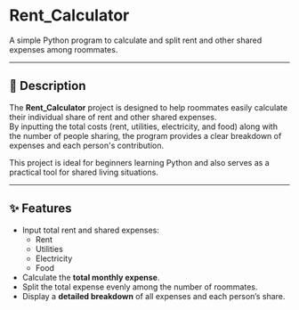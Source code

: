 # Rent_Calculator

A simple Python program to calculate and split rent and other shared expenses among roommates.

---

## 📌 Description
The **Rent_Calculator** project is designed to help roommates easily calculate their individual share of rent and other shared expenses.  
By inputting the total costs (rent, utilities, electricity, and food) along with the number of people sharing, the program provides a clear breakdown of expenses and each person's contribution.  

This project is ideal for beginners learning Python and also serves as a practical tool for shared living situations.

---

## ✨ Features
- Input total rent and shared expenses:
  - Rent  
  - Utilities  
  - Electricity  
  - Food  
- Calculate the **total monthly expense**.  
- Split the total expense evenly among the number of roommates.  
- Display a **detailed breakdown** of all expenses and each person’s share.  






